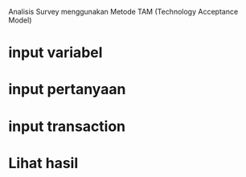 Analisis Survey menggunakan Metode TAM (Technology Acceptance Model)


<h1>input variabel</h1>

<h1>input pertanyaan</h1>

<h1>input transaction</h1>

<h1>Lihat  hasil</h1>
